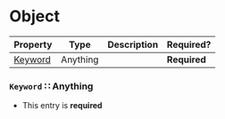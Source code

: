 <a id="map78"></a>
# Object

| Property | Type | Description | Required? |
| -------- | ---- | ----------- | --------- |
|[Keyword](#keyword-anything)|Anything| |**Required**|


<a id="keyword-anything"></a>
### `Keyword` ∷ Anything

* This entry is **required**


